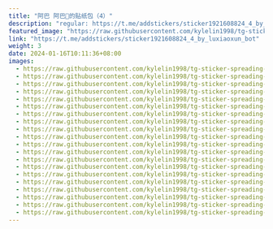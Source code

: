 ```yaml
---
title: "阿巴 阿巴🌈的贴纸包（4）"
description: "regular: https://t.me/addstickers/sticker1921608824_4_by_luxiaoxun_bot"
featured_image: "https://raw.githubusercontent.com/kylelin1998/tg-sticker-spreading-worldwide-images/main/img/2d3bfe78-f96b-4136-96ec-add527e52253.jpg"
link: "https://t.me/addstickers/sticker1921608824_4_by_luxiaoxun_bot"
weight: 3
date: 2024-01-16T10:11:36+08:00
images:
  - https://raw.githubusercontent.com/kylelin1998/tg-sticker-spreading-worldwide-images/main/img/2d3bfe78-f96b-4136-96ec-add527e52253.jpg
  - https://raw.githubusercontent.com/kylelin1998/tg-sticker-spreading-worldwide-images/main/img/b74812b7-7b7c-4b71-ab15-cd481d901b17.jpg
  - https://raw.githubusercontent.com/kylelin1998/tg-sticker-spreading-worldwide-images/main/img/016af941-b04e-4d6f-bee1-80c9a75fcc36.jpg
  - https://raw.githubusercontent.com/kylelin1998/tg-sticker-spreading-worldwide-images/main/img/763651a0-d388-4ecd-8cb4-42cabdb66f08.jpg
  - https://raw.githubusercontent.com/kylelin1998/tg-sticker-spreading-worldwide-images/main/img/d10fe51b-5163-4338-9bbf-2fefe2bb023c.jpg
  - https://raw.githubusercontent.com/kylelin1998/tg-sticker-spreading-worldwide-images/main/img/99d47498-67da-4fdb-8b80-5bc479a83585.jpg
  - https://raw.githubusercontent.com/kylelin1998/tg-sticker-spreading-worldwide-images/main/img/31791056-3f90-412e-bc5a-1318cb2b12f6.jpg
  - https://raw.githubusercontent.com/kylelin1998/tg-sticker-spreading-worldwide-images/main/img/a6be5e6a-4c74-4ec5-9cad-1e3ba5464847.jpg
  - https://raw.githubusercontent.com/kylelin1998/tg-sticker-spreading-worldwide-images/main/img/3a4942b5-626d-49f6-81cf-4003f69639ed.jpg
  - https://raw.githubusercontent.com/kylelin1998/tg-sticker-spreading-worldwide-images/main/img/4f457004-daf6-43b2-bae6-4a0e539eeeb8.jpg
  - https://raw.githubusercontent.com/kylelin1998/tg-sticker-spreading-worldwide-images/main/img/45a834d9-9045-4823-a3f7-a8b7ed98ed4c.jpg
  - https://raw.githubusercontent.com/kylelin1998/tg-sticker-spreading-worldwide-images/main/img/dad67bd7-8de5-466c-9524-e8ccac069d42.jpg
  - https://raw.githubusercontent.com/kylelin1998/tg-sticker-spreading-worldwide-images/main/img/6228fb1d-fd47-43e5-b4dd-7ff260804fa2.jpg
  - https://raw.githubusercontent.com/kylelin1998/tg-sticker-spreading-worldwide-images/main/img/4cd98fd4-7749-43ee-ac52-f4eddaca66a3.jpg
  - https://raw.githubusercontent.com/kylelin1998/tg-sticker-spreading-worldwide-images/main/img/40f6c2a2-eae4-44fa-ba3e-4faa5b2f3769.jpg
  - https://raw.githubusercontent.com/kylelin1998/tg-sticker-spreading-worldwide-images/main/img/2c58330e-0d0a-448f-9a57-dfc70c93f9ac.jpg
  - https://raw.githubusercontent.com/kylelin1998/tg-sticker-spreading-worldwide-images/main/img/237b1c3e-3ead-407b-8a5f-84c2ed284bd6.jpg
  - https://raw.githubusercontent.com/kylelin1998/tg-sticker-spreading-worldwide-images/main/img/6fa44430-08c0-4f9f-85af-6b4f8c7f5c1f.jpg
  - https://raw.githubusercontent.com/kylelin1998/tg-sticker-spreading-worldwide-images/main/img/a6504702-0a10-445c-96bf-c51b6da85b78.jpg
  - https://raw.githubusercontent.com/kylelin1998/tg-sticker-spreading-worldwide-images/main/img/f8ecba6e-05f0-4f88-9b37-392b3d25c849.jpg
---
```

